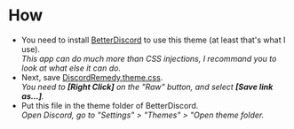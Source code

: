 # How
* You need to install [BetterDiscord](https://betterdiscord.net/home/) to use this theme (at least that's what I use).<br>
*This app can do much more than CSS injections, I recommand you to look at what else it can do.*
* Next, save [DiscordRemedy.theme.css](https://github.com/Yolanare/Remedy-Suite/blob/master/R-Discord/DiscordRemedy.theme.css).<br>
*You need to **[Right Click]** on the "Raw" button, and select **[Save link as...]**.*
* Put this file in the theme folder of BetterDiscord.<br>
*Open Discord, go to "Settings" > "Themes" > "Open theme folder.*
